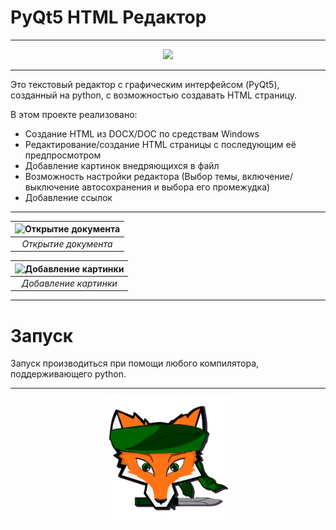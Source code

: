 # PyQt5 HTML Редактор
---

<p align="center">
<img src="README/WorkExample.gif"/></p>

***

Это текстовый редактор с графическим интерфейсом (PyQt5), созданный на python, с возможностью создавать HTML страницу.

В этом проекте реализовано:
   * Создание HTML из DOCX/DOC по средствам Windows
   * Редактирование/создание HTML страницы с последующим её предпросмотром
   * Добавление картинок внедряющихся в файл
   * Возможность настройки редактора (Выбор темы, включение/выключение автосохранения и выбора его промежудка)
   * Добавление ссылок

---

|![Открытие документа](README/openDoc.gif)|
|:--:| 
| *Открытие документа* |

|![Добавление картинки](README/WorkImg.gif)|
|:--:| 
| *Добавление картинки* |


***

# Запуск
Запуск производиться при помощи любого компилятора, поддерживающего python.

---
<p align="center"><img height="200" src="README/logo.png"/></p>
